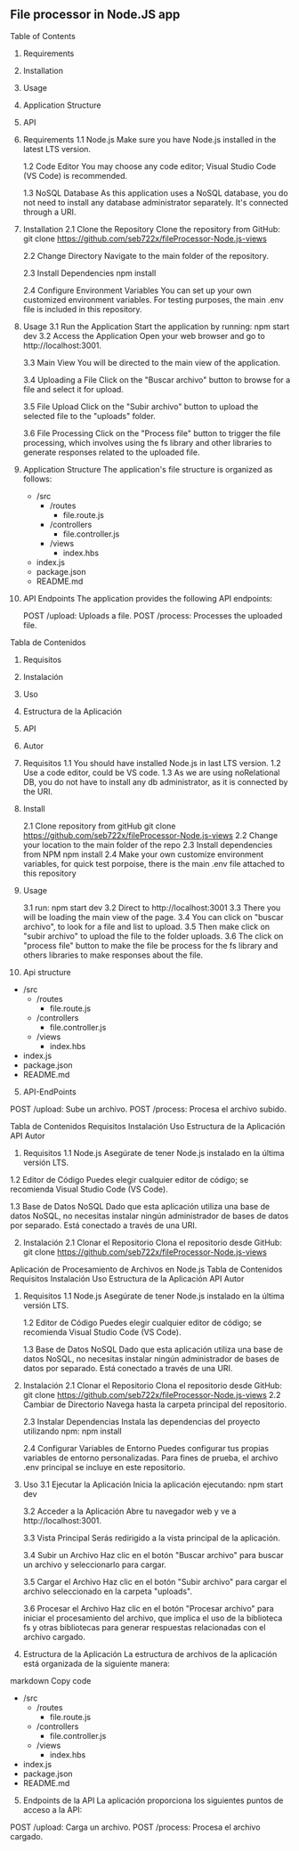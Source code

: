 ## File processor in Node.JS app

Table of Contents
1. Requirements
2. Installation
3. Usage
4. Application Structure
5. API

1. Requirements
    1.1 Node.js
        Make sure you have Node.js installed in the latest LTS version.

    1.2 Code Editor
        You may choose any code editor; Visual Studio Code (VS Code) is recommended.

    1.3 NoSQL Database
        As this application uses a NoSQL database, you do not need to install any database administrator separately. It's connected through a URI.

2. Installation
    2.1 Clone the Repository
        Clone the repository from GitHub: git clone https://github.com/seb722x/fileProcessor-Node.js-views

    2.2 Change Directory
        Navigate to the main folder of the repository.

    2.3 Install Dependencies
        npm install

    2.4 Configure Environment Variables
        You can set up your own customized environment variables. For testing purposes, the main .env file is included in this repository.

3. Usage
    3.1 Run the Application
        Start the application by running: npm start dev
    3.2 Access the Application
        Open your web browser and go to http://localhost:3001.

    3.3 Main View
        You will be directed to the main view of the application.

    3.4 Uploading a File
        Click on the "Buscar archivo" button to browse for a file and select it for upload.

    3.5 File Upload
        Click on the "Subir archivo" button to upload the selected file to the "uploads" folder.

    3.6 File Processing
        Click on the "Process file" button to trigger the file processing, which involves using the fs library and other libraries to generate responses related to the uploaded file.

4. Application Structure
    The application's file structure is organized as follows:

    - /src
      - /routes
        - file.route.js
      - /controllers
        - file.controller.js
      - /views
        - index.hbs
    - index.js
    - package.json
    - README.md

5. API Endpoints
    The application provides the following API endpoints:

    POST /upload: Uploads a file.
    POST /process: Processes the uploaded file.


Tabla de Contenidos
1. Requisitos
2. Instalación
3. Uso
4. Estructura de la Aplicación
5. API
6. Autor


1. Requisitos
    1.1 You should have installed Node.js in last LTS version.
    1.2 Use a code editor, could be VS code.
    1.3 As we are using noRelational DB, you do not have to install any db administrator, as it is connected 
        by the URI.

2. Install

    2.1 Clone repository from gitHub
        git clone https://github.com/seb722x/fileProcessor-Node.js-views
    2.2 Change your location to the main folder of the repo
    2.3 Install dependencies from NPM 
        npm install
    2.4 Make your own customize environment variables, for quick test porpoise, there is the main .env file     attached to this repository

3. Usage

    3.1 run:  npm start dev
    3.2 Direct to  http://localhost:3001
    3.3 There you will be loading the main view of the page.
    3.4 You can click on "buscar archivo", to look for a file and list to upload.
    3.5 Then make click on "subir archivo" to upload the file to the folder uploads.
    3.6 The click on "process file" button to make the file be process for the fs library and others
        libraries to make responses about the file.


4. Api structure

- /src
  - /routes
    - file.route.js
  - /controllers
    - file.controller.js
  - /views
    - index.hbs
- index.js
- package.json
- README.md


5. API-EndPoints

POST /upload: Sube un archivo.
POST /process: Procesa el archivo subido.

Tabla de Contenidos
Requisitos
Instalación
Uso
Estructura de la Aplicación
API
Autor
1. Requisitos
1.1 Node.js
Asegúrate de tener Node.js instalado en la última versión LTS.

1.2 Editor de Código
Puedes elegir cualquier editor de código; se recomienda Visual Studio Code (VS Code).

1.3 Base de Datos NoSQL
Dado que esta aplicación utiliza una base de datos NoSQL, no necesitas instalar ningún administrador de bases de datos por separado. Está conectado a través de una URI.

2. Instalación
2.1 Clonar el Repositorio
Clona el repositorio desde GitHub: git clone https://github.com/seb722x/fileProcessor-Node.js-views


Aplicación de Procesamiento de Archivos en Node.js
Tabla de Contenidos
Requisitos
Instalación
Uso
Estructura de la Aplicación
API
Autor

1. Requisitos
    1.1 Node.js
        Asegúrate de tener Node.js instalado en la última versión LTS.

    1.2 Editor de Código
        Puedes elegir cualquier editor de código; se recomienda Visual Studio Code (VS Code).

    1.3 Base de Datos NoSQL
            Dado que esta aplicación utiliza una base de datos NoSQL, no necesitas instalar ningún administrador de bases de datos por separado. Está conectado a través de una URI.

2. Instalación
    2.1 Clonar el Repositorio
        Clona el repositorio desde GitHub:
            git clone https://github.com/seb722x/fileProcessor-Node.js-views
    2.2 Cambiar de Directorio
        Navega hasta la carpeta principal del repositorio.

    2.3 Instalar Dependencias
        Instala las dependencias del proyecto utilizando npm:
            npm install

    2.4 Configurar Variables de Entorno
        Puedes configurar tus propias variables de entorno personalizadas. Para fines de prueba, el archivo .env principal se incluye en este repositorio.

3. Uso
    3.1 Ejecutar la Aplicación
        Inicia la aplicación ejecutando:
            npm start dev

    3.2 Acceder a la Aplicación
        Abre tu navegador web y ve a http://localhost:3001.

    3.3 Vista Principal
        Serás redirigido a la vista principal de la aplicación.

    3.4 Subir un Archivo
        Haz clic en el botón "Buscar archivo" para buscar un archivo y seleccionarlo para cargar.

    3.5 Cargar el Archivo
        Haz clic en el botón "Subir archivo" para cargar el archivo seleccionado en la carpeta "uploads".

    3.6 Procesar el Archivo
        Haz clic en el botón "Procesar archivo" para iniciar el procesamiento del archivo, que implica el uso de la     biblioteca fs y otras bibliotecas para generar respuestas relacionadas con el archivo cargado.

4. Estructura de la Aplicación
La estructura de archivos de la aplicación está organizada de la siguiente manera:

markdown
Copy code
- /src
  - /routes
    - file.route.js
  - /controllers
    - file.controller.js
  - /views
    - index.hbs
- index.js
- package.json
- README.md

5. Endpoints de la API
La aplicación proporciona los siguientes puntos de acceso a la API:

POST /upload: Carga un archivo.
POST /process: Procesa el archivo cargado.